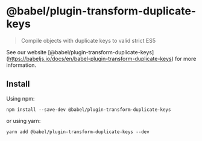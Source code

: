 <span class="citation" data-cites="babel/plugin-transform-duplicate-keys">@babel/plugin-transform-duplicate-keys</span>
=======================================================================================================================

> Compile objects with duplicate keys to valid strict ES5

See our website <span class="citation" data-cites="babel/plugin-transform-duplicate-keys">\[@babel/plugin-transform-duplicate-keys\]</span>(https://babeljs.io/docs/en/babel-plugin-transform-duplicate-keys) for more information.

Install
-------

Using npm:

    npm install --save-dev @babel/plugin-transform-duplicate-keys

or using yarn:

    yarn add @babel/plugin-transform-duplicate-keys --dev
